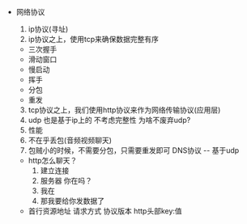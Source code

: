  - 网络协议
    1. ip协议(寻址)
    2. ip协议之上，使用tcp来确保数据完整有序
      * 三次握手
      * 滑动窗口
      * 慢启动
      * 挥手
      * 分包
      * 重发
    3. tcp协议之上，我们使用http协议来作为网络传输协议(应用层)
    4. udp 也是基于ip上的 不考虑完整性 为啥不废弃udp?
      1. 性能
      2. 不在乎丢包(音频视频聊天)
      3. 包贼小的时候，不需要分包，只需要重发即可  DNS协议 -- 基于udp



      * http怎么聊天？
        1. 建立连接
          1. 服务器 你在吗？
          2. 我在
          3. 那我要给你发数据了
      * 首行资源地址 请求方式 协议版本
      http头部key:值
    